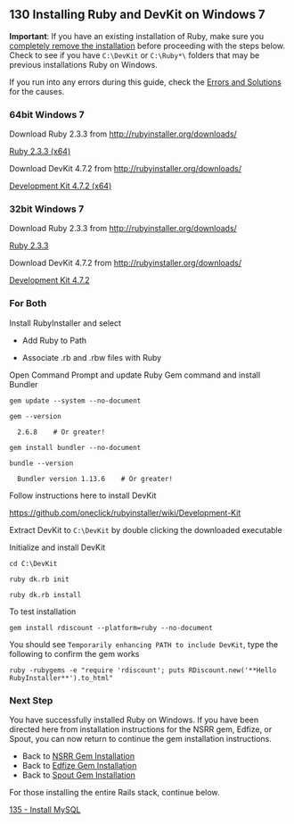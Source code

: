 ## 130 Installing Ruby and DevKit on Windows 7

**Important**: If you have an existing installation of Ruby, make sure you [completely remove the installation](https://github.com/remomueller/documentation/blob/master/windows/191-removing-old-rubies.md) before proceeding with the steps below. Check to see if you have `C:\DevKit` or `C:\Ruby*\` folders that may be previous installations Ruby on Windows.

If you run into any errors during this guide, check the [Errors and Solutions](https://github.com/remomueller/documentation/blob/master/windows/199-errors-and-solutions.md) for the causes.

### 64bit Windows 7

Download Ruby 2.3.3 from http://rubyinstaller.org/downloads/

  [Ruby 2.3.3 (x64)](https://dl.bintray.com/oneclick/rubyinstaller/rubyinstaller-2.3.3-x64.exe)

Download DevKit 4.7.2 from http://rubyinstaller.org/downloads/

  [Development Kit 4.7.2 (x64)](https://dl.bintray.com/oneclick/rubyinstaller/DevKit-mingw64-64-4.7.2-20130224-1432-sfx.exe)

### 32bit Windows 7

Download Ruby 2.3.3 from http://rubyinstaller.org/downloads/

  [Ruby 2.3.3](https://dl.bintray.com/oneclick/rubyinstaller/rubyinstaller-2.3.3.exe)

Download DevKit 4.7.2 from http://rubyinstaller.org/downloads/

  [Development Kit 4.7.2](https://dl.bintray.com/oneclick/rubyinstaller/DevKit-mingw64-32-4.7.2-20130224-1151-sfx.exe)


### For Both

Install RubyInstaller and select

- Add Ruby to Path

- Associate .rb and .rbw files with Ruby

Open Command Prompt and update Ruby Gem command and install Bundler

```
gem update --system --no-document

gem --version

  2.6.8    # Or greater!

gem install bundler --no-document

bundle --version

  Bundler version 1.13.6    # Or greater!
```


Follow instructions here to install DevKit

  https://github.com/oneclick/rubyinstaller/wiki/Development-Kit

Extract DevKit to `C:\DevKit` by double clicking the downloaded executable

Initialize and install DevKit

```
cd C:\DevKit

ruby dk.rb init

ruby dk.rb install
```

To test installation

```
gem install rdiscount --platform=ruby --no-document
```

You should see `Temporarily enhancing PATH to include DevKit`, type the following to confirm the gem works

```
ruby -rubygems -e "require 'rdiscount'; puts RDiscount.new('**Hello RubyInstaller**').to_html"
```

### Next Step

You have successfully installed Ruby on Windows. If you have been directed here from installation instructions for the NSRR gem, Edfize, or Spout, you can now return to continue the gem installation instructions.

- Back to [NSRR Gem Installation](https://github.com/nsrr/nsrr-gem#installation)
- Back to [Edfize Gem Installation](https://github.com/sleepepi/edfize#installation)
- Back to [Spout Gem Installation](https://github.com/sleepepi/spout#installation)

For those installing the entire Rails stack, continue below.

[135 - Install MySQL](https://github.com/remomueller/documentation/blob/master/windows/135-mysql.md)
